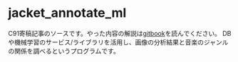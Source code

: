 # jacket_annotate_ml

C91寄稿記事のソースです。やった内容の解説は[gitbook](https://kodack64.gitbooks.io/jacket_annotate_ml_book/content/)を読んでください。
DBや機械学習のサービス/ライブラリを活用し、画像の分析結果と音楽のジャンルの関係を調べるというプログラムです。
